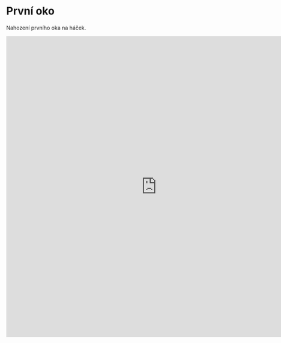 <div class="prvni oko">

<html>
    
<head>
  <title>Háčkování</title>
</head>
<body>
<h1>První oko </h1>
<p> Nahození prvního oka na háček. </p>
<iframe frameborder="0" scrolling="no" style="border:0px" src="https://www.youtube.com/watch?v=a8mFz2wyw3k&list=PLySME2syR70MUR08tjVBJXiCqJs7Ez0no=embed" width="800" height="800">
</body>
</html>
